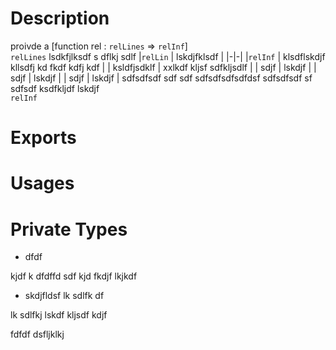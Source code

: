 # Description
proivde a [function rel : `relLines` => `relInf`]  
`relLines`   lsdkfjlksdf
 s dflkj sdlf
|`relLin` | lskdjfklsdf |
|-|-|
|`relInf` | klsdflskdjf  kllsdfj kd fkdf kdfj kdf
| | ksldfjsdklf |
xxlkdf kljsf
sdfkljsdlf |
| sdjf | lskdjf |
| sdjf | lskdjf |
| sdjf | lskdjf |
 sdfsdfsdf sdf sdf
 sdfsdfsdfsdfdsf
 sdfsdfsdf sf sdfsdf
 ksdfkljdf lskdjf  
`relInf` 
# Exports
# Usages
# Private Types

* dfdf

kjdf k dfdffd
sdf kjd fkdjf
lkjkdf

* skdjfldsf lk sdlfk df

lk sdlfkj
lskdf kljsdf
kdjf 

fdfdf
dsfljklkj 